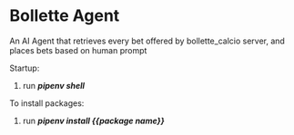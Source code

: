 # Bollette Agent

An AI Agent that retrieves every bet offered by bollette_calcio server, and places bets based on human prompt

Startup:

1. run ***pipenv shell***

To install packages:

1. run ***pipenv install {{package name}}***